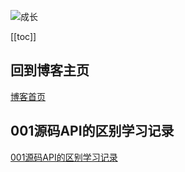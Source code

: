 ![成长](/images/home.png)

[[toc]]


## 回到博客主页
[博客首页](./../README.md)  

## 001源码API的区别学习记录
[001源码API的区别学习记录](./001%E6%BA%90%E7%A0%81API%E7%9A%84%E5%8C%BA%E5%88%AB%E5%AD%A6%E4%B9%A0%E8%AE%B0%E5%BD%95.md)


